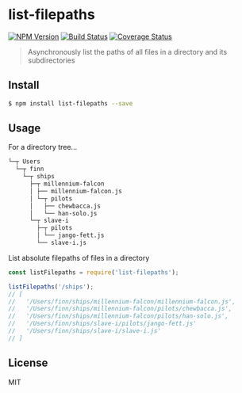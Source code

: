 # list-filepaths

[![NPM Version][npm-image]][npm-url]
[![Build Status][circleci-image]][circleci-url]
[![Coverage Status][coveralls-image]][coveralls-url]

> Asynchronously list the paths of all files in a directory and its subdirectories

## Install
```bash
$ npm install list-filepaths --save
```

## Usage

For a directory tree...
```bash
└─┬ Users
  └─┬ finn
    └─┬ ships
      ├─┬ millennium-falcon
      │ ├── millennium-falcon.js
      │ └─┬ pilots
      │   ├── chewbacca.js
      │   └── han-solo.js
      └─┬ slave-i
        ├─┬ pilots
        │ └── jango-fett.js
        └── slave-i.js
```

List absolute filepaths of files in a directory
```javascript
const listFilepaths = require('list-filepaths');

listFilepaths('/ships');
// [
//   '/Users/finn/ships/millennium-falcon/millennium-falcon.js',
//   '/Users/finn/ships/millennium-falcon/pilots/chewbacca.js',
//   '/Users/finn/ships/millennium-falcon/pilots/han-solo.js',
//   '/Users/finn/ships/slave-i/pilots/jango-fett.js'
//   '/Users/finn/ships/slave-i/slave-i.js'
// ]
```

## License

MIT

[npm-image]: https://img.shields.io/npm/v/list-filepaths.svg?style=flat-square
[npm-url]: https://www.npmjs.com/package/list-filepaths
[circleci-image]: https://img.shields.io/circleci/project/bcmarinacci/list-filepaths/master.svg?style=flat-square
[circleci-url]: https://circleci.com/gh/bcmarinacci/list-filepaths/tree/master
[coveralls-image]: https://img.shields.io/coveralls/bcmarinacci/list-filepaths/master.svg?style=flat-square
[coveralls-url]: https://coveralls.io/github/bcmarinacci/list-filepaths?branch=master
